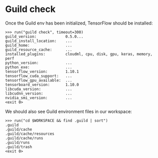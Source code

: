 # Guild check

Once the Guild env has been initialized, TensorFlow should be installed:

    >>> run("guild check", timeout=300)
    guild_version:             0.5.0...
    guild_install_location:    ...
    guild_home:                ...
    guild_resource_cache:      ...
    installed_plugins:         cloudml, cpu, disk, gpu, keras, memory, perf
    python_version:            ...
    python_exe:                ...
    tensorflow_version:        1.10.1
    tensorflow_cuda_support:   ...
    tensorflow_gpu_available:  ...
    tensorboard_version:       1.10.0
    libcuda_version:           ...
    libcudnn_version:          ...
    nvidia_smi_version:        ...
    <exit 0>

We should also see Guild environment files in our workspace:

    >>> run("cd $WORKSPACE && find .guild | sort")
    .guild
    .guild/cache
    .guild/cache/resources
    .guild/cache/runs
    .guild/runs
    .guild/trash
    <exit 0>
